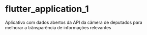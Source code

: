 # flutter_application_1
Aplicativo com dados abertos da API da câmera de deputados para melhorar a trânsparência de informações relevantes
